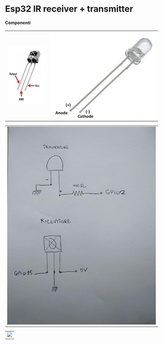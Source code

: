 # Esp32 IR receiver + transmitter
#### Componenti
<table style="margin-left:auto;margin-right:auto;">
  <tr style="margin-left:auto;margin-right:auto;">
    <td><img src="IR-receiver.jpg"></td>
    <td><img src="IR-transmitter.jpg"></td>
  </tr>
 </table>
 <table style="margin-left:auto;margin-right:auto;">
  <tr style="margin-left:auto;margin-right:auto;">
    <td><img src="schema%20generico.jpg"></td>
  </tr>
 </table>
 <table style="margin-left:auto;margin-right:auto;">
  <tr style="margin-left:auto;margin-right:auto;">
    <td><img src="schema%20dettagliato.jpg"></td>
  </tr>
 </table>
